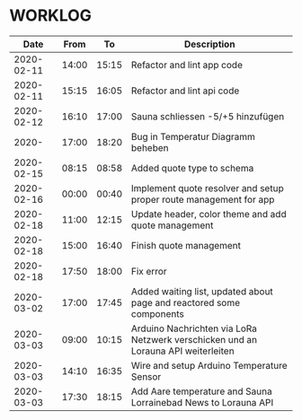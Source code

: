 # WORKLOG

| Date | From | To | Description |
| - | - | - | - |
| 2020-02-11 | 14:00 | 15:15 | Refactor and lint app code |
| 2020-02-11 | 15:15 | 16:05 | Refactor and lint api code |
| 2020-02-12 | 16:10 | 17:00 | Sauna schliessen -5/+5 hinzufügen |
| 2020- | 17:00 | 18:20 | Bug in Temperatur Diagramm beheben |
| 2020-02-15 | 08:15 | 08:58 | Added quote type to schema |
| 2020-02-16 | 00:00 | 00:40 | Implement quote resolver and setup proper route management for app |
| 2020-02-18 | 11:00 | 12:15 | Update header, color theme and add quote management |
| 2020-02-18 | 15:00 | 16:40 | Finish quote management |
| 2020-02-18 | 17:50 | 18:00 | Fix error |
| 2020-03-02 | 17:00 | 17:45 | Added waiting list, updated about page and reactored some components |
| 2020-03-03 | 09:00 | 10:15 | Arduino Nachrichten via LoRa Netzwerk verschicken und an Lorauna API weiterleiten |
| 2020-03-03 | 14:10 | 16:35 | Wire and setup Arduino Temperature Sensor |
| 2020-03-03 | 17:30 | 18:15 | Add Aare temperature and Sauna Lorrainebad News to Lorauna API |